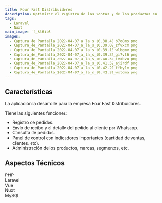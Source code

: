 ```yaml
---
title: Four Fast Distribuidores
description: Optimizar el registro de las ventas y de los productos en stock
tags:
  - Laravel
  - Nuxt
main_image: ff_kl6ib8 
images:
  - Captura_de_Pantalla_2022-04-07_a_la_s_10.38.48_b7o8ms.png
  - Captura_de_Pantalla_2022-04-07_a_la_s_10.39.02_zfvxcm.png
  - Captura_de_Pantalla_2022-04-07_a_la_s_10.39.18_wlbgmv.png
  - Captura_de_Pantalla_2022-04-07_a_la_s_10.39.39_gi7vt6.png
  - Captura_de_Pantalla_2022-04-07_a_la_s_10.40.51_ivxbv0.png
  - Captura_de_Pantalla_2022-04-07_a_la_s_10.41.59_ajirdf.png
  - Captura_de_Pantalla_2022-04-07_a_la_s_10.42.21_ffby1m.png
  - Captura_de_Pantalla_2022-04-07_a_la_s_10.42.36_wxtdma.png
---
```


## Características
La aplicación la desarrollé para la empresa Four Fast Distribuidores.

Tiene las siguientes funciones:
- Registro de pedidos.
- Envío de recibo y el detalle del pedido al cliente por Whatsapp.
- Consulta de pedidos.
- Panel de control con indicadores importantes (cantidad de ventas, clientes, etc).
- Administración de los productos, marcas, segmentos, etc.

## Aspectos Técnicos
<div class='flex flex-wrap' style='gap: .5rem'>
  <div class='px-2 py-1 rounded-lg bg-blue-200'>
    PHP
  </div>
  <div class='px-2 py-1 rounded-lg bg-red-200'>
    Laravel
  </div>
  <div class='px-2 py-1 rounded-lg bg-green-200'>
    Vue
  </div>
  <div class='px-2 py-1 rounded-lg bg-green-200'>
    Nuxt
  </div>
  <div class='px-2 py-1 rounded-lg bg-gray-200'>
    MySQL
  </div>
</div>
